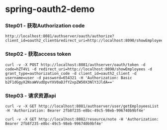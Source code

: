 # spring-oauth2-demo

### Step01 - 获取Authorization code
```
http://localhost:8081/authserver/oauth/authorize?client_id=oauth2_client&redirect_uri=http://localhost:8090/showEmployees&response_type=code&scope=read
```

### Step02 - 获取access token
```
curl -v -X POST http://localhost:8081/authserver/oauth/token -d code=hZT4Vi -d redirect_uri=http://localhost:8090/showEmployees -d grant_type=authorization_code -d client_id=oauth2_client -d username=user -d password=654321 -H 'Authorization: Basic b2F1dGgyX2NsaWVudDpvYXV0aDJfY2xpZW50X3NlY3JldA=='
```

### Step03 - 请求资源api
```
curl -v -X GET http://localhost:8081/authserver/user/getEmployeesList -H 'Authorization: Bearer 2fb8f235-e8bc-49c5-98eb-996740b9bf4e'
```

```
curl -v -X GET http://localhost:8082/resource/note -H 'Authorization: Bearer 2fb8f235-e8bc-49c5-98eb-996740b9bf4e'
```
